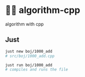 # 🧙‍♂️ algorithm-cpp
algorithm with cpp


## Just
```bash
just new boj/1000_add
# src/boj/1000_add.cpp

just run boj/1000_add
# compiles and runs the file
```